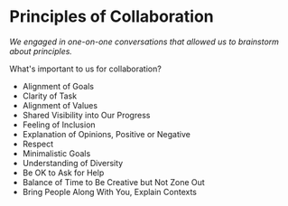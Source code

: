 # Principles of Collaboration

_We engaged in one-on-one conversations that allowed us to brainstorm about principles._

What's important to us for collaboration?

* Alignment of Goals
* Clarity of Task
* Alignment of Values
* Shared Visibility into Our Progress
* Feeling of Inclusion
* Explanation of Opinions, Positive or Negative
* Respect
* Minimalistic Goals
* Understanding of Diversity
* Be OK to Ask for Help
* Balance of Time to Be Creative but Not Zone Out
* Bring People Along With You, Explain Contexts

